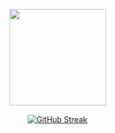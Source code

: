 <div id="header" align="center">
    <img src="https://media.giphy.com/media/v1.Y2lkPTc5MGI3NjExMmRuam9rdG44emM2aHR0czE0MmN4d3Z1MWh1am5hdWoyMzhzdDQ0ZyZlcD12MV9naWZzX3NlYXJjaCZjdD1n/2IudUHdI075HL02Pkk/giphy.gif"
        width="175" />
</div>
<br/>
<div align="center">
    <a href="https://git.io/streak-stats"><img src="https://github-readme-streak-stats.herokuapp.com?user=TiavinaCyri&theme=react&hide_border=true&mode=weekly" alt="GitHub Streak" /></a>
</div>